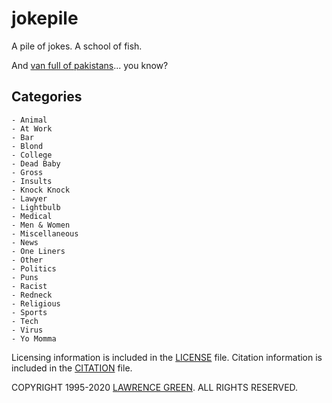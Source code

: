 # jokepile
A pile of jokes. A school of fish.

And [van full of pakistans](https://lgti.me/2I3BlcW)... you know?

## Categories
	- Animal
	- At Work
	- Bar
	- Blond
	- College
	- Dead Baby
	- Gross
	- Insults
	- Knock Knock
	- Lawyer
	- Lightbulb
	- Medical
	- Men & Women
	- Miscellaneous
	- News
	- One Liners
	- Other
	- Politics
	- Puns
	- Racist
	- Redneck
	- Religious
	- Sports
	- Tech
	- Virus
	- Yo Momma

Licensing information is included in the [LICENSE](LICENSE) file. Citation information is included in the [CITATION](CITATION) file.


COPYRIGHT 1995-2020 [LAWRENCE GREEN](mailto:copyright.bot@lagtime.com).
ALL RIGHTS RESERVED.
